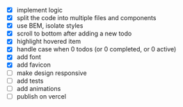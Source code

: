 - [x] implement logic
- [x] split the code into multiple files and components
- [x] use BEM, isolate styles
- [x] scroll to bottom after adding a new todo
- [x] highlight hovered item
- [x] handle case when 0 todos (or 0 completed, or 0 active)
- [x] add font
- [x] add favicon
- [ ] make design responsive
- [ ] add tests
- [ ] add animations
- [ ] publish on vercel
